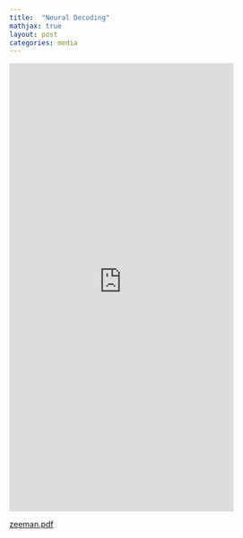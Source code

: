 ```yaml
---
title:  "Neural Decoding"
mathjax: true
layout: post
categories: media
---
```


<embed src="https://docs.google.com/viewer?url=${https://github.com/darin-momayezi/darin-momayezi.github.io/blob/5c0287c0a4ea9e61f958b711f64415ce12eb61ba/images/2023-10-15-ZeemanEffect.pdf}" type="application/pdf" width="400" height="800" />

[zeeman.pdf](https://github.com/darin-momayezi/darin-momayezi.github.io/blob/5c0287c0a4ea9e61f958b711f64415ce12eb61ba/images/2023-10-15-ZeemanEffect.pdf)
